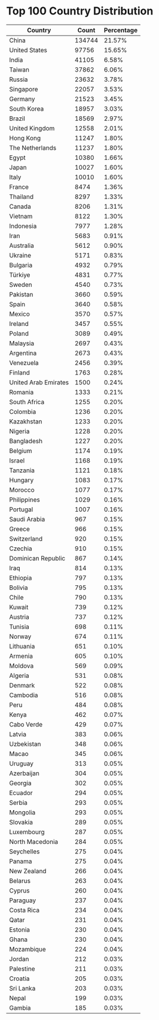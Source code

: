 # Top 100 Country Distribution
| Country | Count | Percentage |
|----|----|----|
| China | 134744 | 21.57% |
| United States | 97756 | 15.65% |
| India | 41105 | 6.58% |
| Taiwan | 37862 | 6.06% |
| Russia | 23632 | 3.78% |
| Singapore | 22057 | 3.53% |
| Germany | 21523 | 3.45% |
| South Korea | 18957 | 3.03% |
| Brazil | 18569 | 2.97% |
| United Kingdom | 12558 | 2.01% |
| Hong Kong | 11247 | 1.80% |
| The Netherlands | 11237 | 1.80% |
| Egypt | 10380 | 1.66% |
| Japan | 10027 | 1.60% |
| Italy | 10010 | 1.60% |
| France | 8474 | 1.36% |
| Thailand | 8297 | 1.33% |
| Canada | 8206 | 1.31% |
| Vietnam | 8122 | 1.30% |
| Indonesia | 7977 | 1.28% |
| Iran | 5683 | 0.91% |
| Australia | 5612 | 0.90% |
| Ukraine | 5171 | 0.83% |
| Bulgaria | 4932 | 0.79% |
| Türkiye | 4831 | 0.77% |
| Sweden | 4540 | 0.73% |
| Pakistan | 3660 | 0.59% |
| Spain | 3640 | 0.58% |
| Mexico | 3570 | 0.57% |
| Ireland | 3457 | 0.55% |
| Poland | 3089 | 0.49% |
| Malaysia | 2697 | 0.43% |
| Argentina | 2673 | 0.43% |
| Venezuela | 2456 | 0.39% |
| Finland | 1763 | 0.28% |
| United Arab Emirates | 1500 | 0.24% |
| Romania | 1333 | 0.21% |
| South Africa | 1255 | 0.20% |
| Colombia | 1236 | 0.20% |
| Kazakhstan | 1233 | 0.20% |
| Nigeria | 1228 | 0.20% |
| Bangladesh | 1227 | 0.20% |
| Belgium | 1174 | 0.19% |
| Israel | 1168 | 0.19% |
| Tanzania | 1121 | 0.18% |
| Hungary | 1083 | 0.17% |
| Morocco | 1077 | 0.17% |
| Philippines | 1029 | 0.16% |
| Portugal | 1007 | 0.16% |
| Saudi Arabia | 967 | 0.15% |
| Greece | 966 | 0.15% |
| Switzerland | 920 | 0.15% |
| Czechia | 910 | 0.15% |
| Dominican Republic | 867 | 0.14% |
| Iraq | 814 | 0.13% |
| Ethiopia | 797 | 0.13% |
| Bolivia | 795 | 0.13% |
| Chile | 790 | 0.13% |
| Kuwait | 739 | 0.12% |
| Austria | 737 | 0.12% |
| Tunisia | 698 | 0.11% |
| Norway | 674 | 0.11% |
| Lithuania | 651 | 0.10% |
| Armenia | 605 | 0.10% |
| Moldova | 569 | 0.09% |
| Algeria | 531 | 0.08% |
| Denmark | 522 | 0.08% |
| Cambodia | 516 | 0.08% |
| Peru | 484 | 0.08% |
| Kenya | 462 | 0.07% |
| Cabo Verde | 429 | 0.07% |
| Latvia | 383 | 0.06% |
| Uzbekistan | 348 | 0.06% |
| Macao | 345 | 0.06% |
| Uruguay | 313 | 0.05% |
| Azerbaijan | 304 | 0.05% |
| Georgia | 302 | 0.05% |
| Ecuador | 294 | 0.05% |
| Serbia | 293 | 0.05% |
| Mongolia | 293 | 0.05% |
| Slovakia | 289 | 0.05% |
| Luxembourg | 287 | 0.05% |
| North Macedonia | 284 | 0.05% |
| Seychelles | 275 | 0.04% |
| Panama | 275 | 0.04% |
| New Zealand | 266 | 0.04% |
| Belarus | 263 | 0.04% |
| Cyprus | 260 | 0.04% |
| Paraguay | 237 | 0.04% |
| Costa Rica | 234 | 0.04% |
| Qatar | 231 | 0.04% |
| Estonia | 230 | 0.04% |
| Ghana | 230 | 0.04% |
| Mozambique | 224 | 0.04% |
| Jordan | 212 | 0.03% |
| Palestine | 211 | 0.03% |
| Croatia | 205 | 0.03% |
| Sri Lanka | 203 | 0.03% |
| Nepal | 199 | 0.03% |
| Gambia | 185 | 0.03% |
